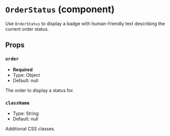 `OrderStatus` (component)
=========================

Use `OrderStatus` to display a badge with human-friendly text describing the current order status.



Props
-----

### `order`

- **Required**
- Type: Object
- Default: null

The order to display a status for.

### `className`

- Type: String
- Default: null

Additional CSS classes.

